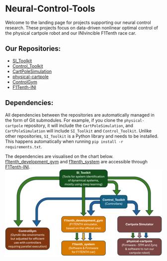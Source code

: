 # Neural-Control-Tools
Welcome to the landing page for projects supporting our neural control research. These projects focus on data-driven nonlinear optimal control of the physical cartpole robot and our INIvincible F1Tenth race car.

## Our Repositories:

- [SI_Toolkit](https://github.com/SensorsINI/SI_Toolkit)
- [Control_Toolkit](https://github.com/SensorsINI/Control_Toolkit)
- [CartPoleSimulation](https://github.com/SensorsINI/CartPoleSimulation)
- [physical-cartpole](https://github.com/SensorsINI/physical-cartpole)
- [ControlGym](https://github.com/SensorsINI/ControlGym)
- [F1Tenth-INI](https://github.com/F1Tenth-INI)

## Dependencies:

All dependencies between the repositories are automatically managed in the form of Git submodules. For example, if you clone the `physical-cartpole` repository, it will include the `CartPoleSimulation`, and `CartPoleSimulation` will include `SI_Toolkit` and `Control_Toolkit`. Unlike other repositories, `SI_Toolkit` is a Python library and needs to be installed. This happens automatically when running `pip install -r requirements.txt`.

The dependencies are visualised on the chart below. [f1tenth_development_gym](https://github.com/F1Tenth-INI/f1tenth_development_gym) and [f1tenth_system](https://github.com/F1Tenth-INI/f1tenth_system) are accessible through [F1Tenth-INI](https://github.com/F1Tenth-INI).
![Dependencies between our repositories](https://github.com/SensorsINI/Neural-Control-Tools/blob/main/Dependencies.png)
